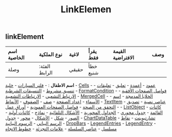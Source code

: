 ﻿---
title: LinkElemen
second_title: Aspose.Cells Cloud Documen
type: docs
url: /ar/specification/model/linkelement/
description: "Aspose.Cells مواصفات النموذج السحابي: LinkElement. تعامل بسهولة مع Excel ومستندات جداول البيانات الأخرى التي تحتوي على ميزات مثل الفتح والتوليد والتحرير والتقسيم والدمج والمقارنة والتحويل"
kwords: Excel، Office، جدول البيانات، Cloud REST API، LinkElement
weight: 50
---
## **linkElement**

 

| اسم الخاصية| نوع الملكية| لاغية| يقرأ فقط| القيمة الافتراضية| وصف|
|:- |:- |:- |:- |:- |:- |
| وصلة| الفئة: الرابط| حقيقي| خطأ شنيع|||

**اسم الاطفال** : 
	-  [فلتر السيارات](autofilter) 
	-  [خلية](cell) 
	-  [Cells](cells) 
	-  [عمود](column) 
	-  [أعمدة](columns) 
	-  [تعليق](comment) 
	-  [تعليقات](comments) 
	-  [تنسيق مشروط](conditionalformatting) 
	-  [التنسيقات الشرطية](conditionalformattings) 
	-  [FormatCondition](formatcondition) 
	-  [فواصل الصفحات الأفقية](horizontalpagebreaks) 
	-  [الارتباط التشعبي](hyperlink) 
	-  [الارتباطات التشعبية](hyperlinks) 
	-  [MergedCell](mergedcell) 
	-  [الخلايا المدمجة](mergedcells) 
	-  [اسم](name) 
	-  [الأسماء](names) 
	-  [اعداد الصفحة](pagesetup) 
	-  [صف](row) 
	-  [الصفوف](rows) 
	-  [الأنماط](styles) 
	-  [TextItem](textitem) 
	-  [عناصر نصية](textitems) 
	-  [تصديق](validation) 
	-  [التحقق من الصحة](validations) 
	-  [فواصل الصفحات العمودية](verticalpagebreaks) 
	-  [أوراق عمل](worksheets) 
	-  [ListObject](listobject) 
	-  [كائنات القائمة](listobjects) 
	-  [جدول محوري](pivottable) 
	-  [الجداول المحورية](pivottables) 
	-  [الأشكال التلقائية](autoshapes) 
	-  [نماذج](forms) 
	-  [كائنات أولية](oleobjects) 
	-  [الصور](pictures) 
	-  [شكل](shape) 
	-  [الأشكال](shapes) 
	-  [محور](axis) 
	-  [جدول](chart) 
	-  [ChartDataTable](chartdatatable) 
	-  [تشارتبوينت](chartpoint) 
	-  [نقاط الرسم البياني](chartpoints) 
	-  [الرسوم البيانية](charts) 
	-  [DropBars](dropbars) 
	-  [LegendEntries](legendentries) 
	-  [LegendEntry](legendentry) 
	-  [مسلسل](series) 
	-  [عناصر السلسلة](seriesitems) 
	-  [علامات التجزئة](ticklabels) 
	-  [خطوط الاتجاه](trendlines) 
